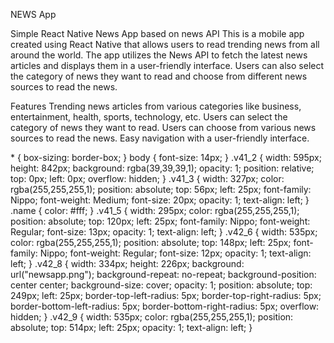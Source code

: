 NEWS App

Simple React Native News App based on news API This is a mobile app created using React Native that allows users to read trending news from all around the world. The app utilizes the News API to fetch the latest news articles and displays them in a user-friendly interface. Users can also select the category of news they want to read and choose from different news sources to read the news.

Features Trending news articles from various categories like business, entertainment, health, sports, technology, etc. Users can select the category of news they want to read. Users can choose from various news sources to read the news. Easy navigation with a user-friendly interface.

  
  
\* { box-sizing: border-box; } body { font-size: 14px; } .v41\_2 { width: 595px; height: 842px; background: rgba(39,39,39,1); opacity: 1; position: relative; top: 0px; left: 0px; overflow: hidden; } .v41\_3 { width: 327px; color: rgba(255,255,255,1); position: absolute; top: 56px; left: 25px; font-family: Nippo; font-weight: Medium; font-size: 20px; opacity: 1; text-align: left; } .name { color: #fff; } .v41\_5 { width: 295px; color: rgba(255,255,255,1); position: absolute; top: 120px; left: 25px; font-family: Nippo; font-weight: Regular; font-size: 13px; opacity: 1; text-align: left; } .v42\_6 { width: 535px; color: rgba(255,255,255,1); position: absolute; top: 148px; left: 25px; font-family: Nippo; font-weight: Regular; font-size: 12px; opacity: 1; text-align: left; } .v42\_8 { width: 334px; height: 226px; background: url("newsapp.png"); background-repeat: no-repeat; background-position: center center; background-size: cover; opacity: 1; position: absolute; top: 249px; left: 25px; border-top-left-radius: 5px; border-top-right-radius: 5px; border-bottom-left-radius: 5px; border-bottom-right-radius: 5px; overflow: hidden; } .v42\_9 { width: 535px; color: rgba(255,255,255,1); position: absolute; top: 514px; left: 25px; opacity: 1; text-align: left; }
